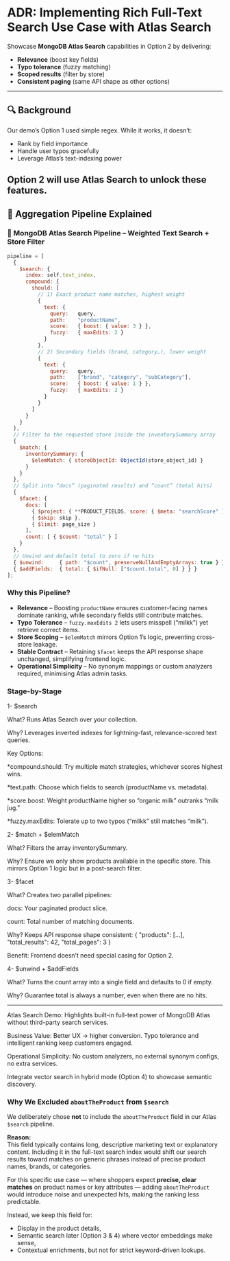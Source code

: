 # ADR: Implementing Rich Full-Text Search Use Case with Atlas Search


Showcase **MongoDB Atlas Search** capabilities in Option 2 by delivering:

- **Relevance** (boost key fields)  
- **Typo tolerance** (fuzzy matching)  
- **Scoped results** (filter by store)  
- **Consistent paging** (same API shape as other options)  

---

## 🔍 Background

Our demo’s Option 1 used simple regex. While it works, it doesn’t:

- Rank by field importance  
- Handle user typos gracefully  
- Leverage Atlas’s text-indexing power  

Option 2 will use Atlas Search to unlock these features.
---

## 📑 Aggregation Pipeline Explained

### 🧩 MongoDB Atlas Search Pipeline – Weighted Text Search + Store Filter

```js
pipeline = [
  {
    $search: {
      index: self.text_index,
      compound: {
        should: [
          // 1) Exact product name matches, highest weight
          {
            text: {
              query:   query,
              path:    "productName",
              score:   { boost: { value: 3 } },
              fuzzy:   { maxEdits: 2 }
            }
          },
          // 2) Secondary fields (brand, category…), lower weight
          {
            text: {
              query:   query,
              path:    ["brand", "category", "subCategory"],
              score:   { boost: { value: 1 } },
              fuzzy:   { maxEdits: 2 }
            }
          }
        ]
      }
    }
  },
  // Filter to the requested store inside the inventorySummary array
  {
    $match: {
      inventorySummary: {
        $elemMatch: { storeObjectId: ObjectId(store_object_id) }
      }
    }
  },
  // Split into “docs” (paginated results) and “count” (total hits)
  {
    $facet: {
      docs: [
        { $project: { **PRODUCT_FIELDS, score: { $meta: "searchScore" } } },
        { $skip: skip },
        { $limit: page_size }
      ],
      count: [ { $count: "total" } ]
    }
  },
  // Unwind and default total to zero if no hits
  { $unwind:     { path: "$count", preserveNullAndEmptyArrays: true } },
  { $addFields:  { total: { $ifNull: ["$count.total", 0] } } }
];
```

### Why this Pipeline?
* **Relevance** – Boosting `productName` ensures customer-facing names dominate ranking, while secondary fields still contribute matches.  
* **Typo Tolerance** – `fuzzy.maxEdits 2` lets users misspell (“milkk”) yet retrieve correct items.  
* **Store Scoping** – `$elemMatch` mirrors Option 1’s logic, preventing cross-store leakage.  
* **Stable Contract** – Retaining `$facet` keeps the API response shape unchanged, simplifying frontend logic.  
* **Operational Simplicity** – No synonym mappings or custom analyzers required, minimising Atlas admin tasks.

### Stage-by-Stage

1- $search

What? Runs Atlas Search over your collection.

Why? Leverages inverted indexes for lightning-fast, relevance-scored text queries.

Key Options:

*compound.should: Try multiple match strategies, whichever scores highest wins.

*text.path: Choose which fields to search (productName vs. metadata).

*score.boost: Weight productName higher so “organic milk” outranks “milk jug.”

*fuzzy.maxEdits: Tolerate up to two typos (“milkk” still matches “milk”).

2- $match + $elemMatch

What? Filters the array inventorySummary.

Why? Ensure we only show products available in the specific store. This mirrors Option 1 logic but in a post-search filter.

3- $facet

What? Creates two parallel pipelines:

docs: Your paginated product slice.

count: Total number of matching documents.

Why? Keeps API response shape consistent:
{
  "products": [...],
  "total_results": 42,
  "total_pages": 3
}

Benefit: Frontend doesn’t need special casing for Option 2.

4- $unwind + $addFields

What? Turns the count array into a single field and defaults to 0 if empty.

Why? Guarantee total is always a number, even when there are no hits.

---

Atlas Search Demo: Highlights built-in full-text power of MongoDB Atlas without third-party search services.

Business Value: Better UX → higher conversion. Typo tolerance and intelligent ranking keep customers engaged.

Operational Simplicity: No custom analyzers, no external synonym configs, no extra services.

Integrate vector search in hybrid mode (Option 4) to showcase semantic discovery.

### Why We Excluded `aboutTheProduct` from `$search`

We deliberately chose **not** to include the `aboutTheProduct` field in our Atlas `$search` pipeline.

**Reason:**  
This field typically contains long, descriptive marketing text or explanatory content. Including it in the full-text search index would shift our search results toward matches on generic phrases instead of precise product names, brands, or categories.

For this specific use case — where shoppers expect **precise, clear matches** on product names or key attributes — adding `aboutTheProduct` would introduce noise and unexpected hits, making the ranking less predictable.

Instead, we keep this field for:
- Display in the product details,
- Semantic search later (Option 3 & 4) where vector embeddings make sense,
- Contextual enrichments, but not for strict keyword-driven lookups.


